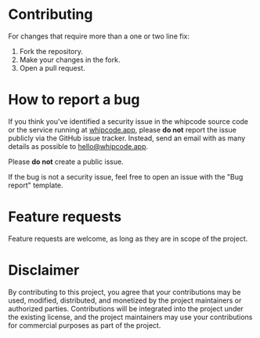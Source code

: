 # Contributing
For changes that require more than a one or two line fix:

1. Fork the repository.
2. Make your changes in the fork.
3. Open a pull request.

# How to report a bug
If you think you've identified a security issue in the whipcode source code or the service running at [whipcode.app](https://whipcode.app), please **do not** report the issue publicly via the GitHub issue tracker. Instead, send an email with as many details as possible to [hello@whipcode.app](mailto:hello@whipcode.app).

Please **do not** create a public issue.

If the bug is not a security issue, feel free to open an issue with the "Bug report" template.

# Feature requests
Feature requests are welcome, as long as they are in scope of the project.

# Disclaimer
By contributing to this project, you agree that your contributions may be used, modified, distributed, and monetized by the project maintainers or authorized parties. Contributions will be integrated into the project under the existing license, and the project maintainers may use your contributions for commercial purposes as part of the project.
